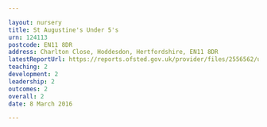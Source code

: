 ```yaml
---

layout: nursery
title: St Augustine's Under 5's
urn: 124113
postcode: EN11 8DR
address: Charlton Close, Hoddesdon, Hertfordshire, EN11 8DR
latestReportUrl: https://reports.ofsted.gov.uk/provider/files/2556562/urn/124113.pdf
teaching: 2
development: 2
leadership: 2
outcomes: 2
overall: 2
date: 8 March 2016

---
```

